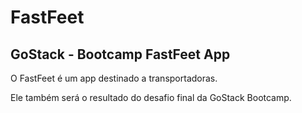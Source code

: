 # FastFeet
## GoStack - Bootcamp FastFeet App

O FastFeet é um app destinado a transportadoras.

Ele também será o resultado do desafio final da GoStack Bootcamp.
